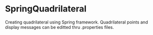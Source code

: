 # SpringQuadrilateral

Creating quadrilateral using Spring framework. Quadrilateral points and display messages can be editted thru .properties files.

